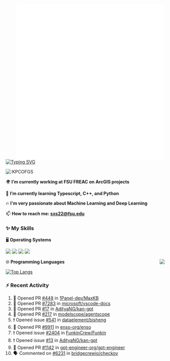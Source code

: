 <img align="right" width="470" src="github-metrics.svg">

[![Typing SVG](https://readme-typing-svg.herokuapp.com?duration=2500&vCenter=true&width=200&height=40&lines=Hello+World+👋)](https://git.io/typing-svg)

<img src="https://count.getloli.com/get/@:KPCOFGS" alt=":KPCOFGS" />

🌍 **I’m currently working at FSU FREAC on ArcGIS projects**

🌱 **I’m currently learning Typescript, C++, and Python**

🔥 **I'm very passionate about Machine Learning and Deep Learning**

📫 **How to reach me: sxs22@fsu.edu**

### ✨ **My Skills**

🖥️ **Operating Systems**

[![](https://img.shields.io/badge/-Linux-4fc08d?style=flat-square&logo=Linux&logoColor=fff)](https://www.linuxfoundation.org/)
[![](https://img.shields.io/badge/LinuxMint-47A248?style=flat-square&logo=linuxmint&logoColor=fff)](https://linuxmint.com/)
[![](https://img.shields.io/badge/Windows11-0078d6?style=flat-square&logo=windows&logoColor=fff)](https://www.microsoft.com/software-download/windows11)
[![](https://img.shields.io/badge/Ubuntu-E95420?style=flat-square&logo=ubuntu&logoColor=white)](https://ubuntu.com/download)

<a>
    <img align="right" src="https://github-readme-stats.vercel.app/api?username=KPCOFGS&theme=tokyonight&show_icons=true&show=reviews,prs_merged,prs_merged_percentage">
</a>

🌐 **Programming Languages**

[![Top Langs](https://github-readme-stats.vercel.app/api/top-langs/?username=KPCOFGS&theme=tokyonight)](https://github.com/anuraghazra/github-readme-stats)

### ⚡ **Recent Activity**
<!--START_SECTION:activity-->
1. 💪 Opened PR [#448](https://github.com/1Panel-dev/MaxKB/pull/448) in [1Panel-dev/MaxKB](https://github.com/1Panel-dev/MaxKB)
2. 💪 Opened PR [#7283](https://github.com/microsoft/vscode-docs/pull/7283) in [microsoft/vscode-docs](https://github.com/microsoft/vscode-docs)
3. 💪 Opened PR [#17](https://github.com/AdityaNG/kan-gpt/pull/17) in [AdityaNG/kan-gpt](https://github.com/AdityaNG/kan-gpt)
4. 💪 Opened PR [#217](https://github.com/modelscope/agentscope/pull/217) in [modelscope/agentscope](https://github.com/modelscope/agentscope)
5. ❗ Opened issue [#541](https://github.com/dataelement/bisheng/issues/541) in [dataelement/bisheng](https://github.com/dataelement/bisheng)
6. 💪 Opened PR [#9911](https://github.com/enso-org/enso/pull/9911) in [enso-org/enso](https://github.com/enso-org/enso)
7. ❗ Opened issue [#2404](https://github.com/FunkinCrew/Funkin/issues/2404) in [FunkinCrew/Funkin](https://github.com/FunkinCrew/Funkin)
8. ❗ Opened issue [#13](https://github.com/AdityaNG/kan-gpt/issues/13) in [AdityaNG/kan-gpt](https://github.com/AdityaNG/kan-gpt)
9. 💪 Opened PR [#1142](https://github.com/gpt-engineer-org/gpt-engineer/pull/1142) in [gpt-engineer-org/gpt-engineer](https://github.com/gpt-engineer-org/gpt-engineer)
10. 🗣 Commented on [#6231](https://github.com/bridgecrewio/checkov/pull/6231#issuecomment-2101570890) in [bridgecrewio/checkov](https://github.com/bridgecrewio/checkov)
<!--END_SECTION:activity-->
